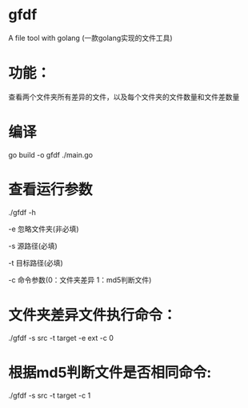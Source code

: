 # gfdf
A file tool with golang (一款golang实现的文件工具)

# 功能：

查看两个文件夹所有差异的文件，以及每个文件夹的文件数量和文件差数量


# 编译
go build -o gfdf ./main.go

# 查看运行参数
./gfdf -h

  -e 忽略文件夹(非必填)
        
  -s 源路径(必填)
        
  -t 目标路径(必填)
  
  -c 命令参数(0：文件夹差异 1：md5判断文件)
         
# 文件夹差异文件执行命令：
./gfdf -s src -t target -e ext -c 0

# 根据md5判断文件是否相同命令:
./gfdf -s src -t target -c 1



